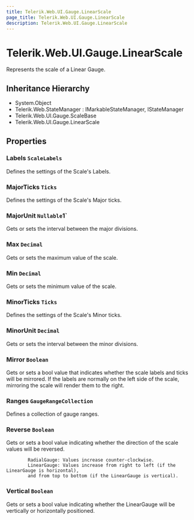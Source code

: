 ```yaml
---
title: Telerik.Web.UI.Gauge.LinearScale
page_title: Telerik.Web.UI.Gauge.LinearScale
description: Telerik.Web.UI.Gauge.LinearScale
---
```


# Telerik.Web.UI.Gauge.LinearScale

Represents the scale of a Linear Gauge.

## Inheritance Hierarchy

* System.Object
* Telerik.Web.StateManager : IMarkableStateManager, IStateManager
* Telerik.Web.UI.Gauge.ScaleBase
* Telerik.Web.UI.Gauge.LinearScale

## Properties

###  Labels `ScaleLabels`

Defines the settings of the Scale's Labels.

###  MajorTicks `Ticks`

Defines the settings of the Scale's Major ticks.

###  MajorUnit `Nullable`1`

Gets or sets the interval between the major divisions.

###  Max `Decimal`

Gets or sets the maximum value of the scale.

###  Min `Decimal`

Gets or sets the minimum value of the scale.

###  MinorTicks `Ticks`

Defines the settings of the Scale's Minor ticks.

###  MinorUnit `Decimal`

Gets or sets the interval between the minor divisions.

###  Mirror `Boolean`

Gets or sets a bool value that indicates whether the scale labels and ticks will be mirrored. 
            If the labels are normally on the left side of the scale, mirroring the scale will render them to the right.

###  Ranges `GaugeRangeCollection`

Defines a collection of gauge ranges.

###  Reverse `Boolean`

Gets or sets a bool value indicating whether the direction of the scale values will be reversed.
            
            RadialGauge: Values increase counter-clockwise.
            LinearGauge: Values increase from right to left (if the LinearGauge is horizontal), 
            and from top to bottom (if the LinearGauge is vertical).

###  Vertical `Boolean`

Gets or sets a bool value indicating whether the LinearGauge will be vertically or horizontally positioned.

